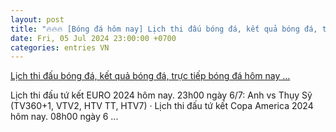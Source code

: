 ```yaml
---
layout: post
title: "🔥🔥🔥 [Bóng đá hôm nay] Lịch thi đấu bóng đá, kết quả bóng đá, trực tiếp bóng đá hôm nay ..."
date: Fri, 05 Jul 2024 23:00:00 +0700
categories: entries VN
---
```

[Lịch thi đấu bóng đá, kết quả bóng đá, trực tiếp bóng đá hôm nay ...](https://bnews.vn/lich-thi-dau-bong-da-hom-nay-ngay-6-7-2024/339644.html)

Lịch thi đấu tứ kết EURO 2024 hôm nay. 23h00 ngày 6/7: Anh vs Thụy Sỹ (TV360+1, VTV2, HTV TT, HTV7) · Lịch thi đấu tứ kết Copa America 2024 hôm nay. 08h00 ngày 6 ...

